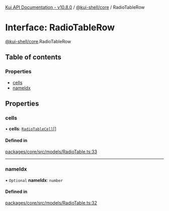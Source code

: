 [Kui API Documentation - v10.8.0](../README.md) / [@kui-shell/core](../modules/kui_shell_core.md) / RadioTableRow

# Interface: RadioTableRow

[@kui-shell/core](../modules/kui_shell_core.md).RadioTableRow

## Table of contents

### Properties

- [cells](kui_shell_core.RadioTableRow.md#cells)
- [nameIdx](kui_shell_core.RadioTableRow.md#nameidx)

## Properties

### cells

• **cells**: [`RadioTableCell`](../modules/kui_shell_core.md#radiotablecell)[]

#### Defined in

[packages/core/src/models/RadioTable.ts:33](https://github.com/mra-ruiz/kui/blob/27e887ab4/packages/core/src/models/RadioTable.ts#L33)

---

### nameIdx

• `Optional` **nameIdx**: `number`

#### Defined in

[packages/core/src/models/RadioTable.ts:32](https://github.com/mra-ruiz/kui/blob/27e887ab4/packages/core/src/models/RadioTable.ts#L32)
